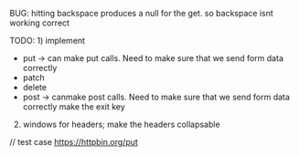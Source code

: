 BUG:
hitting backspace produces a null for the get. so backspace isnt working correct

TODO:
1)
implement
- put -> can make put calls. Need to make sure that we send form data correctly
- patch
- delete
- post -> canmake post calls. Need to make sure that we send form data correctly
make <esc> the exit key

2) windows for headers;
    make the headers collapsable

//
test case
https://httpbin.org/put
